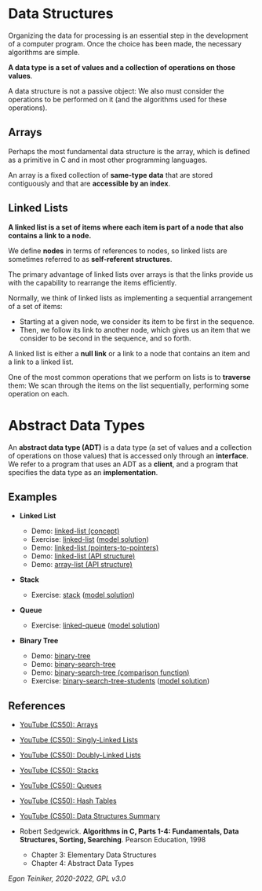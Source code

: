 # Data Structures

Organizing the data for processing is an essential step in the development of a computer program. 
Once the choice has been made, the necessary algorithms are simple.

**A data type is a set of values and a collection of operations on those values**.

A data structure is not a passive object: We also must consider the operations to be performed on it 
(and the algorithms used for these operations).

## Arrays
Perhaps the most fundamental data structure is the array, which is defined as a primitive in C and in most other
programming languages.

An array is a fixed collection of **same-type data** that are stored contiguously and that 
are **accessible by an index**.

## Linked Lists

**A linked list is a set of items where each item is part of a node that also contains a link to a node.**

We define **nodes** in terms of references to nodes, so linked lists are sometimes referred to as 
**self-referent structures**.

The primary advantage of linked lists over arrays is that the links provide us with the capability to rearrange 
the items efficiently.

Normally, we think of linked lists as implementing a sequential arrangement of a set of items: 
* Starting at a given node, we consider its item to be first in the sequence. 
* Then, we follow its link to another node, which gives us an item that we consider to be second in the 
    sequence, and so forth.

A linked list is either a **null link** or a link to a node that contains an item and a link to a linked list.

One of the most common operations that we perform on lists is to **traverse** them: We scan through the items 
on the list sequentially, performing some operation on each.


# Abstract Data Types
An **abstract data type (ADT)** is a data type (a set of values and a collection of operations on those values) 
that is accessed only through an **interface**. We refer to a program that uses an ADT as a **client**, and a 
program that specifies the data type as an **implementation**.


## Examples

* **Linked List**
    * Demo: [linked-list (concept)](list/linked-list)
    * Exercise: [linked-list](list/linked-list1-exercise) ([model solution](list/linked-list1))
    * Demo: [linked-list (pointers-to-pointers)](list/linked-list2) 
    * Demo: [linked-list (API structure)](list/linked-list3)
    * Demo: [array-list (API structure)](list/array-list)

* **Stack**
    * Exercise: [stack](stack/linked-stack-exercise) 
            ([model solution](stack/linked-stack))
            
* **Queue** 
    * Exercise: [linked-queue](queue/linked-queue-exercise) 
            ([model solution](queue/linked-queue))

* **Binary Tree**
    * Demo: [binary-tree](tree/binary-tree)
    * Demo: [binary-search-tree](tree/binary-search-tree)
    * Demo: [binary-search-tree (comparison function)](tree/binary-search-tree2)
    * Exercise: [binary-search-tree-students](tree/binary-search-tree-students-exercise) 
        ([model solution](tree/binary-search-tree-students))

## References

* [YouTube (CS50): Arrays](https://youtu.be/YdSycMcxvY0)
* [YouTube (CS50): Singly-Linked Lists](https://youtu.be/zQI3FyWm144) 
* [YouTube (CS50): Doubly-Linked Lists](https://youtu.be/FHMPswJDCvU) 
* [YouTube (CS50): Stacks](https://youtu.be/hVsNqhEthOk)
* [YouTube (CS50): Queues](https://youtu.be/3TmUv1uS92s)
* [YouTube (CS50): Hash Tables](https://youtu.be/nvzVHwrrub0)
* [YouTube (CS50): Data Structures Summary](https://youtu.be/3uGchQbk7g8)

* Robert Sedgewick. **Algorithms in C, Parts 1-4: Fundamentals, Data Structures, Sorting, Searching**. Pearson Education, 1998 
    * Chapter 3: Elementary Data Structures
    * Chapter 4: Abstract Data Types
                 

*Egon Teiniker, 2020-2022, GPL v3.0*                       
